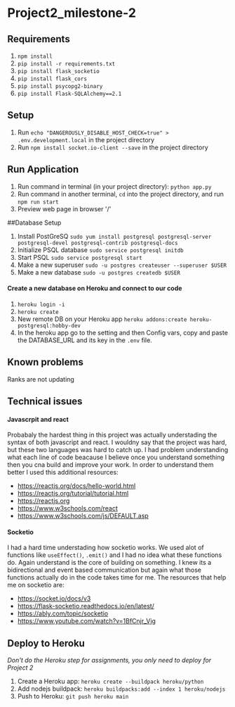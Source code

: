 # Project2_milestone-2
## Requirements
1. `npm install`
2. `pip install -r requirements.txt`
3. `pip install flask_socketio`
4. `pip install flask_cors`
5. `pip install psycopg2-binary`
6. `pip install Flask-SQLAlchemy==2.1`

## Setup
1. Run `echo "DANGEROUSLY_DISABLE_HOST_CHECK=true" > .env.development.local` in the project directory
2. Run `npm install socket.io-client --save` in the project directory

## Run Application
1. Run command in terminal (in your project directory): `python app.py`
2. Run command in another terminal, `cd` into the project directory, and run `npm run start`
3. Preview web page in browser '/'

##Database Setup
1. Install PostGreSQ `sudo yum install postgresql postgresql-server postgresql-devel postgresql-contrib postgresql-docs`
2. Initialize PSQL database `sudo service postgresql initdb`
3. Start PSQL `sudo service postgresql start`
4. Make a new superuser `sudo -u postgres createuser --superuser $USER`
5. Make a new database `sudo -u postgres createdb $USER`
#### Create a new database on Heroku and connect to our code
1. `heroku login -i`
2. `heroku create`
3. New remote DB on your Heroku app `heroku addons:create heroku-postgresql:hobby-dev`
4. In the heroku app go to the setting and then Config vars, copy and paste the DATABASE_URL and its key in the `.env` file.


## Known problems
Ranks are not updating

## Technical issues
#### Javascrpit and react
Probabaly the hardest thing in this project was actually understading the syntax of both javascript and react.
I wouldny say that the project was hard, but these two languages was hard to catch up. I had problem understanding 
what each line of code beacause I believe once you understand something then you cna build and improve your work.
In order to understand them better I used this additional resources:
* https://reactjs.org/docs/hello-world.html
* https://reactjs.org/tutorial/tutorial.html
* https://reactjs.org
* https://www.w3schools.com/react
* https://www.w3schools.com/js/DEFAULT.asp

#### Socketio
I had a hard time understading how socketio works. We used alot of functions like `useEffect()`, `.emit()` and I had no idea what these functions do.
Again understand is the core of building on something. I knew its a bidirectional and event based communication but again what those functions actually do 
in the code takes time for me. The resources that help me on socketio are:
* https://socket.io/docs/v3
* https://flask-socketio.readthedocs.io/en/latest/
* https://ably.com/topic/socketio
* https://www.youtube.com/watch?v=1BfCnjr_Vjg

## Deploy to Heroku
*Don't do the Heroku step for assignments, you only need to deploy for Project 2*
1. Create a Heroku app: `heroku create --buildpack heroku/python`
2. Add nodejs buildpack: `heroku buildpacks:add --index 1 heroku/nodejs`
3. Push to Heroku: `git push heroku main`
